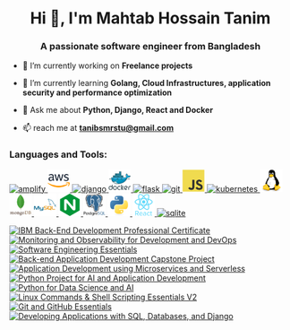 <h1 align="center">Hi 👋, I'm Mahtab Hossain Tanim</h1>
<h3 align="center">A passionate software engineer from Bangladesh</h3>

- 🔭 I’m currently working on **Freelance projects**

- 🌱 I’m currently learning **Golang, Cloud Infrastructures, application security and performance optimization**

- 💬 Ask me about **Python, Django, React and Docker**

- 📫 reach me at  **tanibsmrstu@gmail.com**
  
<h3 align="left">Languages and Tools:</h3>
<p align="left"> <a href="https://aws.amazon.com/amplify/" target="_blank" rel="noreferrer"> <img src="https://docs.amplify.aws/assets/logo-dark.svg" alt="amplify" width="40" height="40"/> </a> <a href="https://aws.amazon.com" target="_blank" rel="noreferrer"> <img src="https://raw.githubusercontent.com/devicons/devicon/master/icons/amazonwebservices/amazonwebservices-original-wordmark.svg" alt="aws" width="40" height="40"/> </a> <a href="https://www.djangoproject.com/" target="_blank" rel="noreferrer"> <img src="https://cdn.worldvectorlogo.com/logos/django.svg" alt="django" width="40" height="40"/> </a> <a href="https://www.docker.com/" target="_blank" rel="noreferrer"> <img src="https://raw.githubusercontent.com/devicons/devicon/master/icons/docker/docker-original-wordmark.svg" alt="docker" width="40" height="40"/> </a> <a href="https://flask.palletsprojects.com/" target="_blank" rel="noreferrer"> <img src="https://www.vectorlogo.zone/logos/palletsprojects_flask/palletsprojects_flask-ar21~v2.svg" alt="flask" width="40" height="40"/> </a> <a href="https://git-scm.com/" target="_blank" rel="noreferrer"> <img src="https://www.vectorlogo.zone/logos/git-scm/git-scm-icon.svg" alt="git" width="40" height="40"/> </a> <a href="https://developer.mozilla.org/en-US/docs/Web/JavaScript" target="_blank" rel="noreferrer"> <img src="https://raw.githubusercontent.com/devicons/devicon/master/icons/javascript/javascript-original.svg" alt="javascript" width="40" height="40"/> </a> <a href="https://kubernetes.io" target="_blank" rel="noreferrer"> <img src="https://www.vectorlogo.zone/logos/kubernetes/kubernetes-icon.svg" alt="kubernetes" width="40" height="40"/> </a> <a href="https://www.linux.org/" target="_blank" rel="noreferrer"> <img src="https://raw.githubusercontent.com/devicons/devicon/master/icons/linux/linux-original.svg" alt="linux" width="40" height="40"/> </a> <a href="https://www.mongodb.com/" target="_blank" rel="noreferrer"> <img src="https://raw.githubusercontent.com/devicons/devicon/master/icons/mongodb/mongodb-original-wordmark.svg" alt="mongodb" width="40" height="40"/> </a> <a href="https://www.mysql.com/" target="_blank" rel="noreferrer"> <img src="https://raw.githubusercontent.com/devicons/devicon/master/icons/mysql/mysql-original-wordmark.svg" alt="mysql" width="40" height="40"/> </a> <a href="https://www.nginx.com" target="_blank" rel="noreferrer"> <img src="https://raw.githubusercontent.com/devicons/devicon/master/icons/nginx/nginx-original.svg" alt="nginx" width="40" height="40"/> </a> <a href="https://www.postgresql.org" target="_blank" rel="noreferrer"> <img src="https://raw.githubusercontent.com/devicons/devicon/master/icons/postgresql/postgresql-original-wordmark.svg" alt="postgresql" width="40" height="40"/> </a> <a href="https://www.python.org" target="_blank" rel="noreferrer"> <img src="https://raw.githubusercontent.com/devicons/devicon/master/icons/python/python-original.svg" alt="python" width="40" height="40"/> </a> <a href="https://reactjs.org/" target="_blank" rel="noreferrer"> <img src="https://raw.githubusercontent.com/devicons/devicon/master/icons/react/react-original-wordmark.svg" alt="react" width="40" height="40"/> </a> <a href="https://www.sqlite.org/" target="_blank" rel="noreferrer"> <img src="https://www.vectorlogo.zone/logos/sqlite/sqlite-icon.svg" alt="sqlite" width="40" height="40"/> </a> </p>

<!--START_SECTION:badges-->
<a href="https://www.credly.com/badges/e719497b-b329-4d92-a386-3dc725946828" title="IBM Back-End Development Professional Certificate"><img src="https://images.credly.com/size/80x80/images/5aa05f53-1a60-4913-bf7e-e356f34bdb7e/image.png" alt="IBM Back-End Development Professional Certificate" width="80" height="80"></a>
<a href="https://www.credly.com/badges/3ea7ae60-7225-4fdc-841f-4a9fd3d904cb" title="Monitoring and Observability for Development and DevOps"><img src="https://images.credly.com/size/80x80/images/d1ab3335-73d9-484a-9e81-e526cf94c068/image.png" alt="Monitoring and Observability for Development and DevOps" width="80" height="80"></a>
<a href="https://www.credly.com/badges/d30fc501-e4c5-46ed-9b93-4d7d7d3dcdd2" title="Software Engineering Essentials"><img src="https://images.credly.com/size/80x80/images/1b67aaf9-670d-4c92-8d51-7ac1190f0a42/image.png" alt="Software Engineering Essentials" width="80" height="80"></a>
<a href="https://www.credly.com/badges/7e181209-b5ca-4484-a079-1ac98a59e6b1" title="Back-end Application Development Capstone Project"><img src="https://images.credly.com/size/80x80/images/2327c908-14da-4d92-ac26-0df161207e63/image.png" alt="Back-end Application Development Capstone Project" width="80" height="80"></a>
<a href="https://www.credly.com/badges/52e672fe-7fbf-4dd8-999d-00796d86019f" title="Application Development using Microservices and Serverless"><img src="https://images.credly.com/size/80x80/images/eaaf4a45-b93e-41d1-91d3-d331c6210314/image.png" alt="Application Development using Microservices and Serverless" width="80" height="80"></a>
<a href="https://www.credly.com/badges/3600c209-d7ed-47ca-a436-b4833ec01ca8" title="Python Project for AI and Application Development"><img src="https://images.credly.com/size/80x80/images/33ed2910-9750-4613-aa2a-590e845c6edb/image.png" alt="Python Project for AI and Application Development" width="80" height="80"></a>
<a href="https://www.credly.com/badges/51656c9a-c496-4fe2-9386-e93c96d2da2c" title="Python for Data Science and AI"><img src="https://images.credly.com/size/80x80/images/40bee502-a5b3-4365-90e7-57eed5067594/image.png" alt="Python for Data Science and AI" width="80" height="80"></a>
<a href="https://www.credly.com/badges/da5c5e11-7841-4a5d-bda3-b6d1ee858f57" title="Linux Commands & Shell Scripting Essentials V2"><img src="https://images.credly.com/size/80x80/images/56774818-e5ff-4dd0-89db-a2a571b0c459/image.png" alt="Linux Commands & Shell Scripting Essentials V2" width="80" height="80"></a>
<a href="https://www.credly.com/badges/9498fa04-db79-4646-ac18-093924596c95" title="Git and GitHub Essentials"><img src="https://images.credly.com/size/80x80/images/9a0255eb-a47d-4f3a-9611-243bfe3eb9e4/image.png" alt="Git and GitHub Essentials" width="80" height="80"></a>
<a href="https://www.credly.com/badges/2ea88ee7-b7ac-49c0-be2b-081dce34d0f6" title="Developing Applications with SQL, Databases, and Django"><img src="https://images.credly.com/size/80x80/images/99ac9d76-89ad-42d9-abad-0b3167c4c566/image.png" alt="Developing Applications with SQL, Databases, and Django" width="80" height="80"></a>
<!--END_SECTION:badges-->
